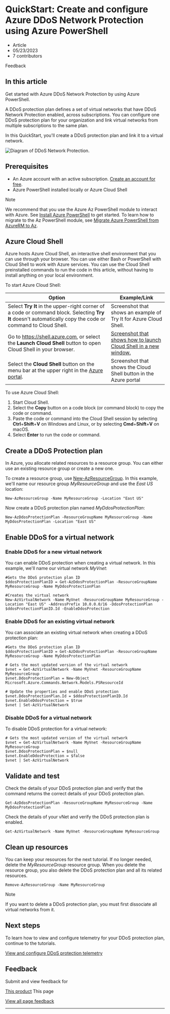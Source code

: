 # QuickStart: Create and configure Azure DDoS Network Protection using Azure PowerShell

* Article
* 05/23/2023
* 7 contributors

Feedback

## In this article

Get started with Azure DDoS Network Protection by using Azure PowerShell.

A DDoS protection plan defines a set of virtual networks that have DDoS Network Protection enabled, across subscriptions. You can configure one DDoS protection plan for your organization and link virtual networks from multiple subscriptions to the same plan.

In this QuickStart, you'll create a DDoS protection plan and link it to a virtual network.

![Diagram of DDoS Network Protection.](media/manage-ddos-protection/ddos-network-protection-diagram-simple.png)

## Prerequisites

* An Azure account with an active subscription. [Create an account for free](https://azure.microsoft.com/free/?WT.mc_id=A261C142F).
* Azure PowerShell installed locally or Azure Cloud Shell

Note

We recommend that you use the Azure Az PowerShell module to interact with Azure. See [Install Azure PowerShell](/en-us/powershell/azure/install-azure-powershell) to get started. To learn how to migrate to the Az PowerShell module, see [Migrate Azure PowerShell from AzureRM to Az](/en-us/powershell/azure/migrate-from-azurerm-to-az).

## Azure Cloud Shell

Azure hosts Azure Cloud Shell, an interactive shell environment that you can use through your browser. You can use either Bash or PowerShell with Cloud Shell to work with Azure services. You can use the Cloud Shell preinstalled commands to run the code in this article, without having to install anything on your local environment.

To start Azure Cloud Shell:

| Option | Example/Link |
| --- | --- |
| Select **Try It** in the upper-right corner of a code or command block. Selecting **Try It** doesn't automatically copy the code or command to Cloud Shell. | Screenshot that shows an example of Try It for Azure Cloud Shell. |
| Go to <https://shell.azure.com>, or select the **Launch Cloud Shell** button to open Cloud Shell in your browser. | [Screenshot that shows how to launch Cloud Shell in a new window.](https://shell.azure.com) |
| Select the **Cloud Shell** button on the menu bar at the upper right in the [Azure portal](https://portal.azure.com). | Screenshot that shows the Cloud Shell button in the Azure portal |

To use Azure Cloud Shell:

1. Start Cloud Shell.
2. Select the **Copy** button on a code block (or command block) to copy the code or command.
3. Paste the code or command into the Cloud Shell session by selecting **Ctrl**+**Shift**+**V** on Windows and Linux, or by selecting **Cmd**+**Shift**+**V** on macOS.
4. Select **Enter** to run the code or command.

## Create a DDoS Protection plan

In Azure, you allocate related resources to a resource group. You can either use an existing resource group or create a new one.

To create a resource group, use [New-AzResourceGroup](/en-us/powershell/module/az.resources/new-azresourcegroup). In this example, we'll name our resource group *MyResourceGroup* and use the *East US* location:

```
New-AzResourceGroup -Name MyResourceGroup -Location "East US"

```

Now create a DDoS protection plan named *MyDdosProtectionPlan*:

```
New-AzDdosProtectionPlan -ResourceGroupName MyResourceGroup -Name MyDdosProtectionPlan -Location "East US"

```

## Enable DDoS for a virtual network

### Enable DDoS for a new virtual network

You can enable DDoS protection when creating a virtual network. In this example, we'll name our virtual network *MyVnet*:

```
#Gets the DDoS protection plan ID
$ddosProtectionPlanID = Get-AzDdosProtectionPlan -ResourceGroupName MyResourceGroup -Name MyDdosProtectionPlan

#Creates the virtual network
New-AzVirtualNetwork -Name MyVnet -ResourceGroupName MyResourceGroup -Location "East US" -AddressPrefix 10.0.0.0/16 -DdosProtectionPlan $ddosProtectionPlanID.Id -EnableDdosProtection  

```

### Enable DDoS for an existing virtual network

You can associate an existing virtual network when creating a DDoS protection plan:

```
#Gets the DDoS protection plan ID
$ddosProtectionPlanID = Get-AzDdosProtectionPlan -ResourceGroupName MyResourceGroup -Name MyDdosProtectionPlan

# Gets the most updated version of the virtual network
$vnet = Get-AzVirtualNetwork -Name MyVnet -ResourceGroupName MyResourceGroup
$vnet.DdosProtectionPlan = New-Object Microsoft.Azure.Commands.Network.Models.PSResourceId

# Update the properties and enable DDoS protection
$vnet.DdosProtectionPlan.Id = $ddosProtectionPlanID.Id
$vnet.EnableDdosProtection = $true
$vnet | Set-AzVirtualNetwork

```

### Disable DDoS for a virtual network

To disable DDoS protection for a virtual network:

```
# Gets the most updated version of the virtual network
$vnet = Get-AzVirtualNetwork -Name MyVnet -ResourceGroupName MyResourceGroup
$vnet.DdosProtectionPlan = $null
$vnet.EnableDdosProtection = $false
$vnet | Set-AzVirtualNetwork

```

## Validate and test

Check the details of your DDoS protection plan and verify that the command returns the correct details of your DDoS protection plan.

```
Get-AzDdosProtectionPlan -ResourceGroupName MyResourceGroup -Name MyDdosProtectionPlan

```

Check the details of your vNet and verify the DDoS protection plan is enabled.

```
Get-AzVirtualNetwork -Name MyVnet -ResourceGroupName MyResourceGroup

```

## Clean up resources

You can keep your resources for the next tutorial. If no longer needed, delete the *MyResourceGroup* resource group. When you delete the resource group, you also delete the DDoS protection plan and all its related resources.

```
Remove-AzResourceGroup -Name MyResourceGroup

```

Note

If you want to delete a DDoS protection plan, you must first dissociate all virtual networks from it.

## Next steps

To learn how to view and configure telemetry for your DDoS protection plan, continue to the tutorials.

[View and configure DDoS protection telemetry](telemetry)

## Feedback

Submit and view feedback for

[This product](https://feedback.azure.com/d365community/forum/79b1327d-d925-ec11-b6e6-000d3a4f06a4)
This page

[View all page feedback](https://github.com/MicrosoftDocs/azure-docs/issues)

---
